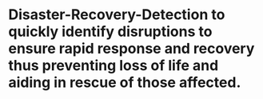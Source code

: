 # Disaster-Recovery-Detection to quickly identify disruptions to ensure rapid response and recovery thus preventing loss of life and aiding in rescue of those affected.
